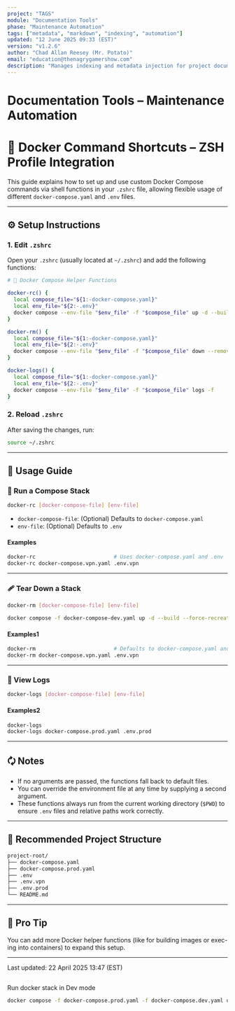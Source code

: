 ```yaml
---
project: "TAGS"
module: "Documentation Tools"
phase: "Maintenance Automation"
tags: ["metadata", "markdown", "indexing", "automation"]
updated: "12 June 2025 09:33 (EST)"
version: "v1.2.6"
author: "Chad Allan Reesey (Mr. Potato)"
email: "education@thenagrygamershow.com"
description: "Manages indexing and metadata injection for project documentation."
---
```


# Documentation Tools – Maintenance Automation
# 🐳 Docker Command Shortcuts – ZSH Profile Integration

This guide explains how to set up and use custom Docker Compose commands via shell functions in your `.zshrc` file, allowing flexible usage of different `docker-compose.yaml` and `.env` files.

---

## ⚙️ Setup Instructions

### 1. Edit `.zshrc`

Open your `.zshrc` (usually located at `~/.zshrc`) and add the following functions:

```zsh
# 🐳 Docker Compose Helper Functions

docker-rc() {
  local compose_file="${1:-docker-compose.yaml}"
  local env_file="${2:-.env}"
  docker compose --env-file "$env_file" -f "$compose_file" up -d --build --force-recreate
}

docker-rm() {
  local compose_file="${1:-docker-compose.yaml}"
  local env_file="${2:-.env}"
  docker compose --env-file "$env_file" -f "$compose_file" down --remove-orphans
}

docker-logs() {
  local compose_file="${1:-docker-compose.yaml}"
  local env_file="${2:-.env}"
  docker compose --env-file "$env_file" -f "$compose_file" logs -f
}
```

### 2. Reload `.zshrc`

After saving the changes, run:

```bash
source ~/.zshrc
```

---

## 🚀 Usage Guide

### 🔧 Run a Compose Stack

```bash
docker-rc [docker-compose-file] [env-file]
```

- `docker-compose-file`: (Optional) Defaults to `docker-compose.yaml`
- `env-file`: (Optional) Defaults to `.env`

#### Examples

```bash
docker-rc                         # Uses docker-compose.yaml and .env
docker-rc docker-compose.vpn.yaml .env.vpn
```

---

### 🩹 Tear Down a Stack

```bash
docker-rm [docker-compose-file] [env-file]
```

```bash
docker compose -f docker-compose-dev.yaml up -d --build --force-recreate
```

#### Examples1

```bash
docker-rm                         # Defaults to docker-compose.yaml and .env
docker-rm docker-compose.vpn.yaml .env.vpn
```

---

### 📜 View Logs

```bash
docker-logs [docker-compose-file] [env-file]
```

#### Examples2

```bash
docker-logs
docker-logs docker-compose.prod.yaml .env.prod
```

---

## 🗘️ Notes

- If no arguments are passed, the functions fall back to default files.
- You can override the environment file at any time by supplying a second argument.
- These functions always run from the current working directory (`$PWD`) to ensure `.env` files and relative paths work correctly.

---

## 📁 Recommended Project Structure

```markdown
project-root/
├── docker-compose.yaml
├── docker-compose.prod.yaml
├── .env
├── .env.vpn
├── .env.prod
└── README.md
```

---

## 🧠 Pro Tip

You can add more Docker helper functions (like for building images or exec-ing into containers) to expand this setup.

---

Last updated: 22 April 2025 13:47 (EST)

##

Run docker stack in Dev mode

```bash
docker compose -f docker-compose.prod.yaml -f docker-compose.dev.yaml up
```
